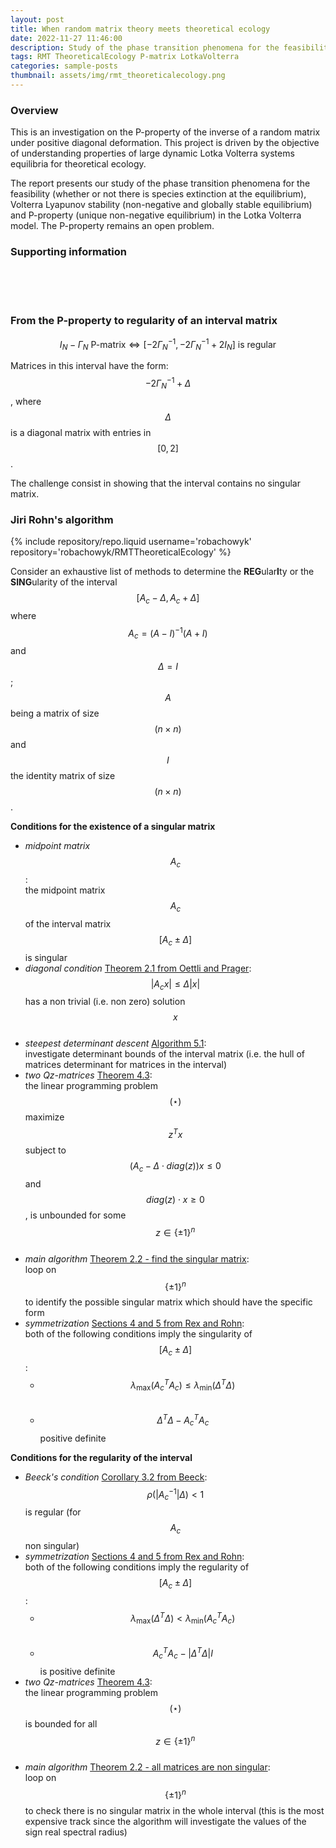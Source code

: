 ```yaml
---
layout: post
title: When random matrix theory meets theoretical ecology
date: 2022-11-27 11:46:00
description: Study of the phase transition phenomena for the feasibility, Volterra Lyapunov stability and P-property in Lotka Volterra models
tags: RMT TheoreticalEcology P-matrix LotkaVolterra
categories: sample-posts
thumbnail: assets/img/rmt_theoreticalecology.png
---
```


### Overview

This is an investigation on the P-property of the inverse of a random matrix under positive diagonal deformation. This project is driven by the objective of understanding properties of large dynamic Lotka Volterra systems equilibria for
theoretical ecology.

The report presents our study of the phase transition phenomena for the feasibility (whether or not there is species extinction at the equilibrium), Volterra Lyapunov stability (non-negative and globally stable equilibrium) and P-property (unique non-negative equilibrium) in the Lotka Volterra model. The P-property remains an open problem.

### Supporting information

<br>
<div style="margin-left: 30px;">
  <a href="/assets/pdf/RMTreport.pdf" target="_blank" rel="noopener noreferrer">
    <i class="fa-solid fa-file-pen" title="Report" style="font-size: 74px;"></i>
  </a> 
</div>
<br>
<div style="margin-left: 30px;">
  <a href="/assets/pdf/RMTprez.pdf" target="_blank" rel="noopener noreferrer">
    <i class="fa-solid fa-file-image" title="Slides" style="font-size: 74px;"></i>
  </a> 
</div>
<br>

### From the P-property to regularity of an interval matrix

$$I_N - \Gamma_N \text{ P-matrix} \iff \left[ -2 {\Gamma_N}^{-1}, -2 {\Gamma_N}^{-1} + 2 I_N \right] \text{ is regular}$$

Matrices in this interval have the form: $$-2 {\Gamma_N}^{-1} + \Delta$$, where $$\Delta$$ is a diagonal matrix with entries in $$[0,2]$$.

The challenge consist in showing that the interval contains no singular matrix.

### Jiri Rohn's algorithm

<div class="repositories d-flex flex-wrap flex-md-row flex-column justify-content-between align-items-center">
    {% include repository/repo.liquid username='robachowyk' repository='robachowyk/RMTTheoreticalEcology' %}
</div>

Consider an exhaustive list of methods to determine the **REG**ular**I**ty or the **SING**ularity of the interval $$[A_c - \Delta, A_c + \Delta]$$ where $$A_c = (A - I)^{-1} (A + I)$$ and $$\Delta = I$$; $$A$$ being a matrix of size $$(n \times n)$$ and $$I$$ the identity matrix of size $$(n \times n)$$.

**Conditions for the existence of a singular matrix**

- _midpoint matrix_ $$A_c$$:
  <br>
  the midpoint matrix $$A_c$$ of the interval matrix $$[A_c \pm \Delta]$$ is singular
  <br>
- _diagonal condition_ [Theorem 2.1 from Oettli and Prager](https://doi.org/10.1137/S0895479896310743):
  <br>
  $$|A_c x| \leq \Delta |x|$$ has a non trivial (i.e. non zero) solution $$x$$
  <br>
- _steepest determinant descent_ [Algorithm 5.1](<https://doi.org/10.1016/0024-3795(89)90004-9>):
  <br>
  investigate determinant bounds of the interval matrix (i.e. the hull of matrices determinant for matrices in the interval)
  <br>
- _two Qz-matrices_ [Theorem 4.3](https://doi.org/10.1137/S0895479896313978):
  <br>
  the linear programming problem $$(\star)$$ maximize $$z^T x$$ subject to $$(A_c - \Delta \cdot diag(z)) x \leq 0$$ and $$diag(z) \cdot x \geq 0$$, is unbounded for some $$z \in \{ \pm 1 \}^n$$
  <br>
- _main algorithm_ [Theorem 2.2 - find the singular matrix](https://doi.org/10.1137/0614007):
  <br>
  loop on $$\{ \pm 1 \}^n$$ to identify the possible singular matrix which should have the specific form
  <br>
- _symmetrization_ [Sections 4 and 5 from Rex and Rohn](https://doi.org/10.1137/S0895479896310743):
  <br>
  both of the following conditions imply the singularity of $$[A_c \pm \Delta]$$:
  <br>
  - $$\lambda_{\max}({A_c}^T A_c) \leq \lambda_{\min}(\Delta^T \Delta)$$
    <br>
  - $$\Delta^T \Delta - {A_c}^T A_c$$ positive definite
    <br>

**Conditions for the regularity of the interval**

- _Beeck's condition_ [Corollary 3.2 from Beeck](https://doi.org/10.1137/S0895479896310743):
  <br>
  $$\rho (|{A_c}^{-1}| \Delta)<1$$ is regular (for $$A_c$$ non singular)
  <br>
- _symmetrization_ [Sections 4 and 5 from Rex and Rohn](https://doi.org/10.1137/S0895479896310743):
  <br>
  both of the following conditions imply the regularity of $$[A_c \pm \Delta]$$:
  <br>
  - $$\lambda_{\max}(\Delta^T \Delta) < \lambda_{\min}({A_c}^T A_c)$$
    <br>
  - $${A_c}^T A_c - | \Delta^T \Delta | I$$ is positive definite
    <br>
- _two Qz-matrices_ [Theorem 4.3](https://doi.org/10.1137/S0895479896313978):
  <br>
  the linear programming problem $$(\star)$$ is bounded for all $$z \in \{ \pm 1 \}^n$$
  <br>
- _main algorithm_ [Theorem 2.2 - all matrices are non singular](https://doi.org/10.1137/0614007):
  <br>
  loop on $$\{ \pm 1 \}^n$$ to check there is no singular matrix in the whole interval (this is the most expensive track since the algorithm will investigate the values of the sign real spectral radius)
  <br>
